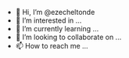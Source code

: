 - 👋 Hi, I’m @ezecheltonde
- 👀 I’m interested in ...
- 🌱 I’m currently learning ...
- 💞️ I’m looking to collaborate on ...
- 📫 How to reach me ...

<!---
ezecheltonde/ezecheltonde is a ✨ special ✨ repository because its `README.md` (this file) appears on your GitHub profile.
You can click the Preview link to take a look at your changes.
--->
